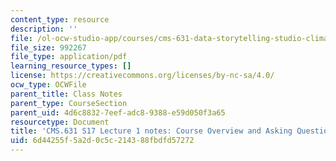 ```yaml
---
content_type: resource
description: ''
file: /ol-ocw-studio-app/courses/cms-631-data-storytelling-studio-climate-change-spring-2017/6d44255f5a2d0c5c214388fbdfd57272_MITCMS_631S17_lec1_intro_nt.pdf
file_size: 992267
file_type: application/pdf
learning_resource_types: []
license: https://creativecommons.org/licenses/by-nc-sa/4.0/
ocw_type: OCWFile
parent_title: Class Notes
parent_type: CourseSection
parent_uid: 4d6c8832-7eef-adc8-9388-e59d050f3a65
resourcetype: Document
title: 'CMS.631 S17 Lecture 1 notes: Course Overview and Asking Questions'
uid: 6d44255f-5a2d-0c5c-2143-88fbdfd57272
---
```

